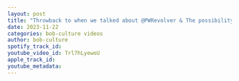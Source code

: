 ```yaml
---
layout: post
title: "Throwback to when we talked about @PWRevolver & The possibility of facing #MOX w/  #SteveMaclin"
date: 2023-11-22
categories: bob-culture videos
author: bob-culture
spotify_track_id: 
youtube_video_id: Trl7hLyewoU
apple_track_id: 
youtube_metadata: 
---
```

